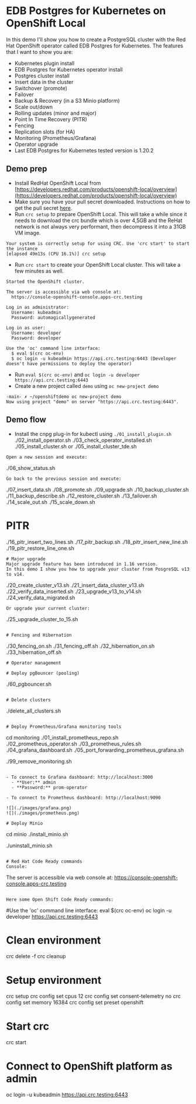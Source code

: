 # EDB Postgres for Kubernetes on OpenShift Local
In this demo I'll show you how to create a PostgreSQL cluster with the Red Hat OpenShift operator called EDB Postgres for Kubernetes. The features that I want to show you are:
- Kubernetes plugin install
- EDB Postgres for Kubernetes operator install
- Postgres cluster install
- Insert data in the cluster
- Switchover (promote)
- Failover
- Backup & Recovery (in a S3 Minio platform)
- Scale out/down
- Rolling updates (minor and major)
- Point In Time Recovery (PITR)
- Fencing
- Replication slots (for HA)
- Monitoring (Prometheus/Grafana)
- Operator upgrade
- Last EDB Postgres for Kubernetes tested version is 1.20.2

## Demo prep
- Install RedHat OpenShift Local from [https://developers.redhat.com/products/openshift-local/overview](https://developers.redhat.com/products/openshift-local/overview)
- Make sure you have your pull secret downloaded. Instructions on how to get the pull secret [here](https://console.redhat.com/openshift/create/local).
- Run `crc setup` to prepare OpenShift Local. This will take a while since it needs to download the crc bundle which is over 4,5GB and the ReHat network is not always very performant, then decompress it into a 31GB VM image.
```
Your system is correctly setup for using CRC. Use 'crc start' to start the instance
[elapsed 49m13s (CPU 16.1%)] crc setup
```
- Run `crc start` to create your OpenShift Local cluster. This will take a few minutes as well.
```
Started the OpenShift cluster.

The server is accessible via web console at:
  https://console-openshift-console.apps-crc.testing

Log in as administrator:
  Username: kubeadmin
  Password: automagicallygenerated

Log in as user:
  Username: developer
  Password: developer

Use the 'oc' command line interface:
  $ eval $(crc oc-env)
  $ oc login -u kubeadmin https://api.crc.testing:6443 (Developer doesn't have permissions to deploy the operator)
```
- Run `eval $(crc oc-env)` and `oc login -u developer https://api.crc.testing:6443`
- Create a new project called `demo` using `oc new-project demo`
```
-main- ✗ ~/openshiftdemo oc new-project demo
Now using project "demo" on server "https://api.crc.testing:6443".
```

## Demo flow
- Install the cnpg plug-in for kubectl using `./01_install_plugin.sh`
./02_install_operator.sh
./03_check_operator_installed.sh
./05_install_cluster.sh
or
./05_install_cluster_tde.sh
```
Open a new session and execute:
```
./06_show_status.sh
```
Go back to the previous session and execute:
```
./07_insert_data.sh
./08_promote.sh
./09_upgrade.sh
./10_backup_cluster.sh
./11_backup_describe.sh
./12_restore_cluster.sh
./13_failover.sh
./14_scale_out.sh
./15_scale_down.sh

# PITR
./16_pitr_insert_two_lines.sh
./17_pitr_backup.sh
./18_pitr_insert_new_line.sh
./19_pitr_restore_line_one.sh
```
# Major upgrade
Major upgrade feature has been introduced in 1.16 version.
In this demo I show you how to upgrade your cluster from PosgreSQL v13 to v14.
```
./20_create_cluster_v13.sh
./21_insert_data_cluster_v13.sh
./22_verify_data_inserted.sh
./23_upgrade_v13_to_v14.sh
./24_verify_data_migrated.sh
```
Or upgrade your current cluster:
```
./25_upgrade_cluster_to_15.sh
```

# Fencing and Hibernation
```
./30_fencing_on.sh
./31_fencing_off.sh
./32_hibernation_on.sh
./33_hibernation_off.sh
```
# Operator management
```
```
# Deploy pgBouncer (pooling)
```
./60_pgbouncer.sh
```

# Delete clusters
```
./delete_all_clusters.sh
```

# Deploy Prometheus/Grafana monitoring tools
```
cd monitoring
./01_install_prometheus_repo.sh
./02_prometheus_operator.sh
./03_prometheus_rules.sh
./04_grafana_dashboard.sh
./05_port_forwarding_prometheus_grafana.sh

./99_remove_monitoring.sh
```

- To connect to Grafana dashboard: http://localhost:3000
  - **User:** admin
  - **Password:** prom-operator

- To connect to Prometheus dashboard: http://localhost:9090

![](./images/grafana.png)
![](./images/prometheus.png)

# Deploy Minio
```
cd minio
./install_minio.sh

./uninstall_minio.sh
```

# Red Hat Code Ready commands
Console:
```
The server is accessible via web console at:
  https://console-openshift-console.apps-crc.testing
```

Here some Open Shift Code Ready commands:
```
#Use the 'oc' command line interface:
eval $(crc oc-env)
oc login -u developer https://api.crc.testing:6443

# Clean environment
crc delete -f
crc cleanup

# Setup environment
crc setup
crc config set cpus 12
crc config set consent-telemetry no
crc config set memory 16384
crc config set preset openshift

# Start crc
crc start

# Connect to OpenShift platform as admin
oc login -u kubeadmin https://api.crc.testing:6443
```
